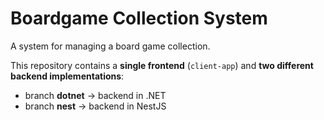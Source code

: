 # Boardgame Collection System

A system for managing a board game collection.

This repository contains a **single frontend** (`client-app`) and **two different backend implementations**:
- branch **dotnet** → backend in .NET  
- branch **nest** → backend in NestJS  
